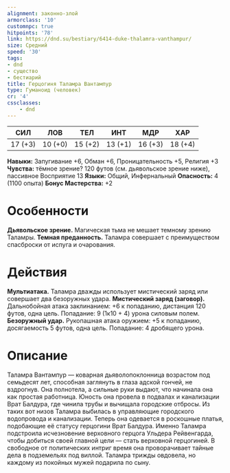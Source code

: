 ```yaml
---
alignment: законно-злой
armorclass: '10'
customnpc: true
hitpoints: '78'
link: https://dnd.su/bestiary/6414-duke-thalamra-vanthampur/
size: Средний
speed: '30'
tags:
- dnd
- существо
- бестиарий
title: Герцогиня Таламра Вантампур
type: Гуманоид (человек)
cr: '4'
cssclasses:
    - dnd
---
```



| СИЛ | ЛОВ | ТЕЛ | ИНТ | МДР | ХАР |
|---|---|---|---|---|---|
| 17 (+3) | 10 (+0) | 15 (+2) | 13 (+1) | 16 (+3) | 18 (+4) |
**Навыки:** Запугивание +6, Обман +6, Проницательность +5, Религия +3
**Чувства:** тёмное зрение? 120 футов (см. дьявольское зрение ниже), пассивное Восприятие 13
**Языки:** Общий, Инфернальный
**Опасность:** 4 (1100 опыта)
**Бонус Мастерства:** +2


# Особенности
**Дьявольское зрение.** Магическая тьма не мешает темному зрению Таламры.
**Темная преданность.** Таламра совершает с преимуществом спасброски от испуга и очарования.


# Действия
**Мультиатака.** Таламра дважды использует мистический заряд или совершает два безоружных удара.
**Мистический заряд (заговор).** Дальнобойная атака заклинанием: +6 к попаданию, дистанция 120 футов, одна цель. Попадание: 9 (1к10 + 4) урона силовым полем.
**Безоружный удар.** Рукопашная атака оружием: +5 к попаданию, досягаемость 5 футов, одна цель. Попадание: 4 дробящего урона.


# Описание
Таламра Вантампур — коварная дьяволопоклонница возрастом под семьдесят лет, способная заглянуть в глаза адской гончей, не вздрогнув. Она полнотела, а сильные руки выдают, что начинала она как простая работница. Юность она провела в подвалах и канализации Врат Балдура, где чинила трубы и вычищала городские отбросы. Из таких вот низов Таламра выбилась в управляющие городского водопровода и канализации. Теперь она одевается в роскошные платья, подобающие её статусу герцогини Врат Балдура. Именно Таламра подстроила исчезновение верховного герцога Ульдера Рейвенгарда, чтобы добиться своей главной цели — стать верховной герцогиней. В свободное от политических интриг время она проворачивает тайные дела в подземельях под виллой. Таламра трижды овдовела, но каждому из покойных мужей подарила по сыну.